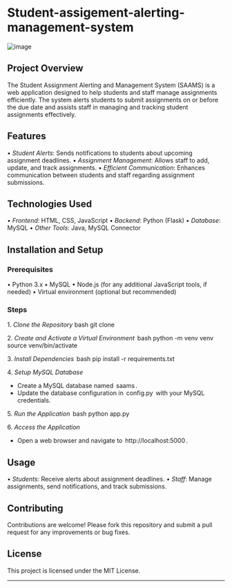 # Student-assigement-alerting-management-system

![image](https://github.com/user-attachments/assets/1bcdc708-dcfc-4bc7-bf90-0346f6327e98)


## Project Overview

The Student Assignment Alerting and Management System (SAAMS) is a web application designed to help students and staff manage assignments efficiently. The system alerts students to submit assignments on or before the due date and assists staff in managing and tracking student assignments effectively.

## Features

•⁠  ⁠*Student Alerts*: Sends notifications to students about upcoming assignment deadlines.
•⁠  ⁠*Assignment Management*: Allows staff to add, update, and track assignments.
•⁠  ⁠*Efficient Communication*: Enhances communication between students and staff regarding assignment submissions.

## Technologies Used

•⁠  ⁠*Frontend*: HTML, CSS, JavaScript
•⁠  ⁠*Backend*: Python (Flask)
•⁠  ⁠*Database*: MySQL
•⁠  ⁠*Other Tools*: Java, MySQL Connector

## Installation and Setup

### Prerequisites

•⁠  ⁠Python 3.x
•⁠  ⁠MySQL
•⁠  ⁠Node.js (for any additional JavaScript tools, if needed)
•⁠  ⁠Virtual environment (optional but recommended)

### Steps

1.⁠ ⁠*Clone the Repository* bash git clone
    ⁠

2.⁠ ⁠*Create and Activate a Virtual Environment*
   ⁠ bash
   python -m venv venv
   source venv/bin/activate
    ⁠

3.⁠ ⁠*Install Dependencies*
   ⁠ bash
   pip install -r requirements.txt
    ⁠

4.⁠ ⁠*Setup MySQL Database*
   - Create a MySQL database named ⁠ saams ⁠.
   - Update the database configuration in ⁠ config.py ⁠ with your MySQL credentials.

5.⁠ ⁠*Run the Application*
   ⁠ bash
   python app.py
    ⁠

6.⁠ ⁠*Access the Application*
   - Open a web browser and navigate to ⁠ http://localhost:5000 ⁠.

## Usage

•⁠  ⁠*Students*: Receive alerts about assignment deadlines.
•⁠  ⁠*Staff*: Manage assignments, send notifications, and track submissions.

## Contributing

Contributions are welcome! Please fork this repository and submit a pull request for any improvements or bug fixes.

## License

This project is licensed under the MIT License.

---
